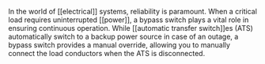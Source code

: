 In the world of [[electrical]] systems, reliability is paramount. When a critical load requires uninterrupted [[power]], a bypass switch plays a vital role in ensuring continuous operation. While [[automatic transfer switch]]es (ATS) automatically switch to a backup power source in case of an outage, a bypass switch provides a manual override, allowing you to manually connect the load conductors when the ATS is disconnected.